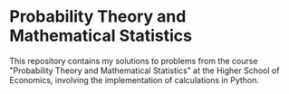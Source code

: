 # Probability Theory and Mathematical Statistics

This repository contains my solutions to problems from the course "Probability Theory and Mathematical Statistics" at the Higher School of Economics, involving the implementation of calculations in Python.
